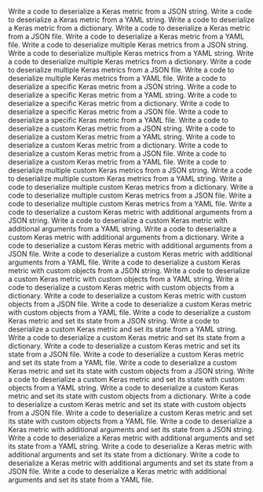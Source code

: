 Write a code to deserialize a Keras metric from a JSON string.
Write a code to deserialize a Keras metric from a YAML string.
Write a code to deserialize a Keras metric from a dictionary.
Write a code to deserialize a Keras metric from a JSON file.
Write a code to deserialize a Keras metric from a YAML file.
Write a code to deserialize multiple Keras metrics from a JSON string.
Write a code to deserialize multiple Keras metrics from a YAML string.
Write a code to deserialize multiple Keras metrics from a dictionary.
Write a code to deserialize multiple Keras metrics from a JSON file.
Write a code to deserialize multiple Keras metrics from a YAML file.
Write a code to deserialize a specific Keras metric from a JSON string.
Write a code to deserialize a specific Keras metric from a YAML string.
Write a code to deserialize a specific Keras metric from a dictionary.
Write a code to deserialize a specific Keras metric from a JSON file.
Write a code to deserialize a specific Keras metric from a YAML file.
Write a code to deserialize a custom Keras metric from a JSON string.
Write a code to deserialize a custom Keras metric from a YAML string.
Write a code to deserialize a custom Keras metric from a dictionary.
Write a code to deserialize a custom Keras metric from a JSON file.
Write a code to deserialize a custom Keras metric from a YAML file.
Write a code to deserialize multiple custom Keras metrics from a JSON string.
Write a code to deserialize multiple custom Keras metrics from a YAML string.
Write a code to deserialize multiple custom Keras metrics from a dictionary.
Write a code to deserialize multiple custom Keras metrics from a JSON file.
Write a code to deserialize multiple custom Keras metrics from a YAML file.
Write a code to deserialize a custom Keras metric with additional arguments from a JSON string.
Write a code to deserialize a custom Keras metric with additional arguments from a YAML string.
Write a code to deserialize a custom Keras metric with additional arguments from a dictionary.
Write a code to deserialize a custom Keras metric with additional arguments from a JSON file.
Write a code to deserialize a custom Keras metric with additional arguments from a YAML file.
Write a code to deserialize a custom Keras metric with custom objects from a JSON string.
Write a code to deserialize a custom Keras metric with custom objects from a YAML string.
Write a code to deserialize a custom Keras metric with custom objects from a dictionary.
Write a code to deserialize a custom Keras metric with custom objects from a JSON file.
Write a code to deserialize a custom Keras metric with custom objects from a YAML file.
Write a code to deserialize a custom Keras metric and set its state from a JSON string.
Write a code to deserialize a custom Keras metric and set its state from a YAML string.
Write a code to deserialize a custom Keras metric and set its state from a dictionary.
Write a code to deserialize a custom Keras metric and set its state from a JSON file.
Write a code to deserialize a custom Keras metric and set its state from a YAML file.
Write a code to deserialize a custom Keras metric and set its state with custom objects from a JSON string.
Write a code to deserialize a custom Keras metric and set its state with custom objects from a YAML string.
Write a code to deserialize a custom Keras metric and set its state with custom objects from a dictionary.
Write a code to deserialize a custom Keras metric and set its state with custom objects from a JSON file.
Write a code to deserialize a custom Keras metric and set its state with custom objects from a YAML file.
Write a code to deserialize a Keras metric with additional arguments and set its state from a JSON string.
Write a code to deserialize a Keras metric with additional arguments and set its state from a YAML string.
Write a code to deserialize a Keras metric with additional arguments and set its state from a dictionary.
Write a code to deserialize a Keras metric with additional arguments and set its state from a JSON file.
Write a code to deserialize a Keras metric with additional arguments and set its state from a YAML file.



